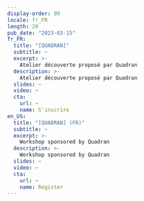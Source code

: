 ```yaml
---
display-order: 99
locale: fr_FR
length: 20
pub_date: "2023-03-15"
fr_FR:
  title: "[QUADRAN]"
  subtitle: ~
  excerpt: >-
    Atelier découverte proposé par Quadran
  description: >-
    Atelier découverte proposé par Quadran
  slides: ~
  video: ~
  cta:
    url: ~
    name: S'inscrire
en_US:
  title: "[QUADRAN] (FR)"
  subtitle: ~
  excerpt: >-
    Workshop sponsored by Quadran
  description: >-
    Workshop sponsored by Quadran
  slides: ~
  video: ~
  cta:
    url: ~
    name: Register
---
```

